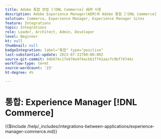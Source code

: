 ```yaml
---
title: Adobe 통합 방법 [!DNL Commerce] AEM 사용
description: Adobe Experience Manager(AEM)와 Adobe 통합 [!DNL Commerce] 매력적인 쇼핑 경험을 구축하십시오.
solution: Commerce, Experience Manager, Experience Manager Sites
feature: Integrations
topic: Integrations
role: Leader, Architect, Admin, Developer
level: Beginner
kt: null
thumbnail: null
badgeIntegration: label="통합" type="positive"
last-substantial-update: 2023-07-31T00:00:00Z
source-git-commit: 94b074c17e976e4f4acbb1ff41aacfc9bf74744c
workflow-type: tm+mt
source-wordcount: '23'
ht-degree: 4%

---
```



# 통합: Experience Manager [!DNL Commerce]

{{$include /help/_includes/integrations-between-applications/experience-manager-commerce.md}}
